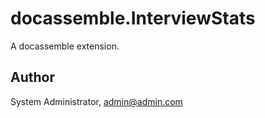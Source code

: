 # docassemble.InterviewStats

A docassemble extension.

## Author

System Administrator, admin@admin.com

